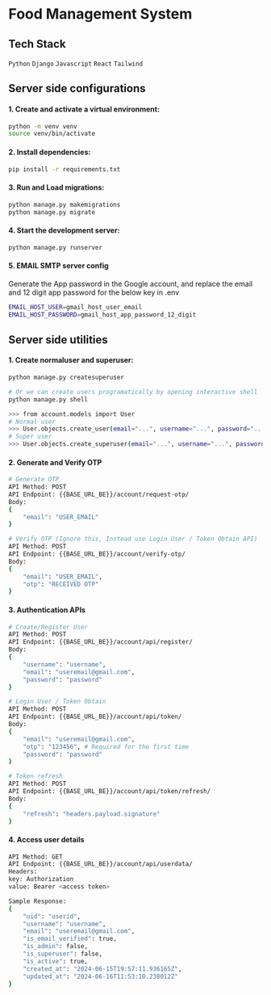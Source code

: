 # Food Management System

## Tech Stack
<code>Python</code>
<code>Django</code>
<code>Javascript</code>
<code>React</code>
<code>Tailwind</code>

## Server side configurations

#### 1. Create and activate a virtual environment:
```bash
python -m venv venv
source venv/bin/activate
```

#### 2. Install dependencies:
```bash
pip install -r requirements.txt
```

#### 3. Run and Load migrations:

```bash
python manage.py makemigrations
python manage.py migrate
```

#### 4. Start the development server:

```bash
python manage.py runserver
```

#### 5. EMAIL SMTP server config

Generate the App password in the Google account, and replace the email and 12 digit app password for the below key in .env
```bash
EMAIL_HOST_USER=gmail_host_user_email
EMAIL_HOST_PASSWORD=gmail_host_app_password_12_digit
```

## Server side utilities

#### 1. Create normaluser and superuser:
```bash
python manage.py createsuperuser

# Or we can create users programatically by opening interactive shell
python manage.py shell

>>> from account.models import User
# Normal user
>>> User.objects.create_user(email="...", username="...", password="...")
# Super user
>>> User.objects.create_superuser(email="...", username="...", password="...")
```

#### 2. Generate and Verify OTP
```bash
# Generate OTP
API Method: POST
API Endpoint: {{BASE_URL_BE}}/account/request-otp/
Body:
{
    "email": "USER_EMAIL"
}

# Verify OTP (Ignore this, Instead use Login User / Token Obtain API)
API Method: POST
API Endpoint: {{BASE_URL_BE}}/account/verify-otp/
Body:
{
    "email": "USER_EMAIL",
    "otp": "RECEIVED OTP"
}

```

#### 3. Authentication APIs
```bash
# Create/Register User
API Method: POST
API Endpoint: {{BASE_URL_BE}}/account/api/register/
Body:
{
    "username": "username",
    "email": "useremail@gmail.com",
    "password": "password"
}

# Login User / Token Obtain
API Method: POST
API Endpoint: {{BASE_URL_BE}}/account/api/token/
Body:
{
    "email": "useremail@gmail.com",
    "otp": "123456", # Required for the first time
    "password": "password"
}

# Token refresh
API Method: POST
API Endpoint: {{BASE_URL_BE}}/account/api/token/refresh/
Body:
{
    "refresh": "headers.payload.signature"
}
```

#### 4. Access user details
```bash
API Method: GET
API Endpoint: {{BASE_URL_BE}}/account/api/userdata/
Headers:
key: Authorization
value: Bearer <access token>

Sample Response:
{
    "uid": "userid",
    "username": "username",
    "email": "useremail@gmail.com",
    "is_email_verified": true,
    "is_admin": false,
    "is_superuser": false,
    "is_active": true,
    "created_at": "2024-06-15T19:57:11.936165Z",
    "updated_at": "2024-06-16T11:53:10.238012Z"
}
```